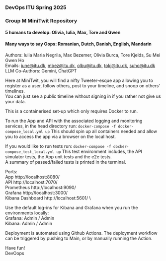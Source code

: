 ### DevOps ITU Spring 2025 
### Group M MiniTwit Repository
#### 5 humans to develop: Olivia, Iulia, Max, Tore and Gwen
#### Many ways to say Oops: Romanian, Dutch, Danish, English, Mandarin

Authors: Iulia Maria Negrila, Max Bezemer, Olivia Burca, Tore Kjelds, Su Mei Gwen Ho \
Emails: iune@itu.dk, mbez@itu.dk, olbu@itu.dk, tokj@itu.dk, suho@itu.dk \
LLM Co-Authors: Gemini, ChatGPT 

Here at MiniTwit, you will find a nifty Tweeter-esque app allowing you to register as a user, follow others, post to your timeline, and snoop on others' timelines. \
You can just see a public timeline without signing in if you rather not give us your data.

This is a containerised set-up which only requires Docker to run.

To run the App and API with the associated logging and monitoring services, in the head directory run:
`docker-compose -f docker-compose_local.yml up`
This should spin up all containers needed and allow you to access the app via a browser on the local host.

If you would like to run tests run:
`docker-compose -f docker-compose_test_local.yml up`
This test environment includes, the API simulator tests, the App unit tests and the e2e tests. \
A summary of passed/failed tests is printed in the terminal.

Ports:\
App               http://localhost:8080/ \
API               http://localhost:7070/ \
Prometheus        http://localhost:9090/ \
Grafana           http://localhost:3000/ \
Kibana Dashboard  http://localhost:5601/ \

Use the default log-ins for Kibana and Grafana when you run the environments locally:\
Grafana: Admin / Admin \
Kibana: Admin / Admin 

Deployment is automated using Github Actions. The deployment workflow can be triggered by pushing to Main, or by manually running the Action. 

Have fun! \
DevOops
